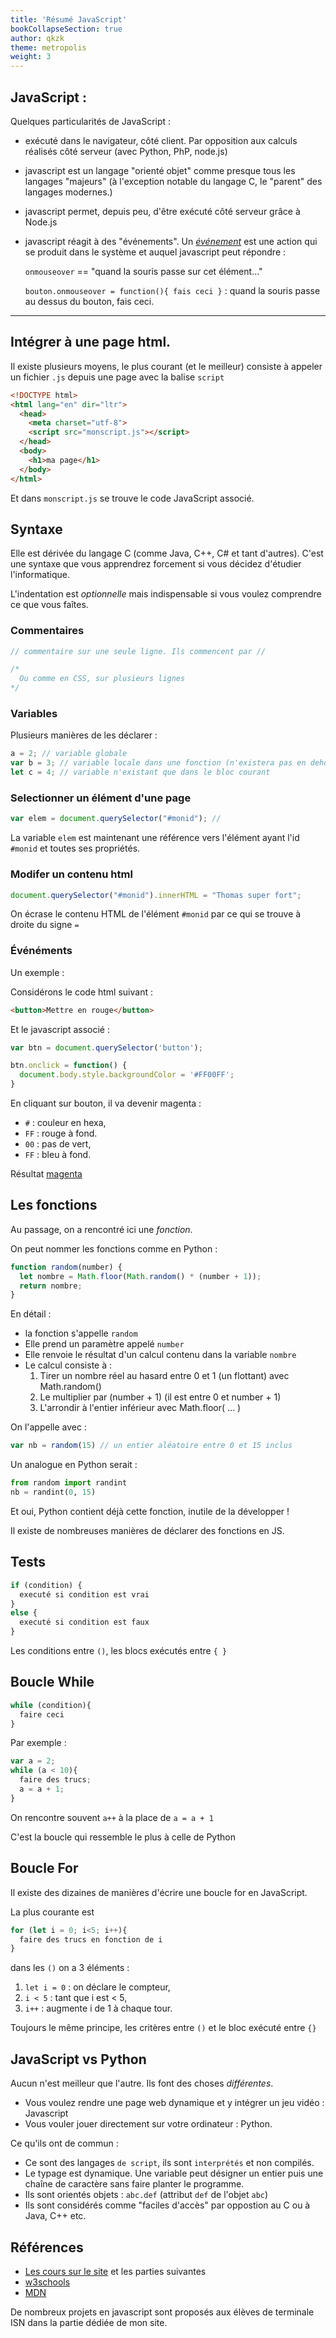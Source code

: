 ```yaml
---
title: 'Résumé JavaScript'
bookCollapseSection: true
author: qkzk
theme: metropolis
weight: 3
---
```



## JavaScript :

Quelques particularités de JavaScript :

* exécuté dans le navigateur, côté client. Par opposition aux calculs
  réalisés côté serveur (avec Python, PhP, node.js)
* javascript est un langage "orienté objet" comme presque tous les langages "majeurs"
  (à l'exception notable du langage C, le "parent" des langages modernes.)
* javascript permet, depuis peu, d'être exécuté côté serveur grâce à Node.js
* javascript réagit à des "événements". Un [_événement_](https://developer.mozilla.org/fr/docs/Apprendre/JavaScript/Building_blocks/Ev%C3%A8nements)
  est une action qui se produit dans le système et auquel javascript peut répondre :

    `onmouseover` == "quand la souris passe sur cet élément..."

    `bouton.onmouseover = function(){ fais ceci }` : quand la souris passe au dessus du bouton, fais ceci.

---

## Intégrer à une page html.

Il existe plusieurs moyens, le plus courant (et le meilleur) consiste à appeler
un fichier `.js` depuis une page avec la balise `script`

~~~html
<!DOCTYPE html>
<html lang="en" dir="ltr">
  <head>
    <meta charset="utf-8">
    <script src="monscript.js"></script>
  </head>
  <body>
    <h1>ma page</h1>
  </body>
</html>
~~~

Et dans `monscript.js` se trouve le code JavaScript associé.


## Syntaxe

Elle est dérivée du langage C (comme Java, C++, C# et tant d'autres).
C'est une syntaxe que vous apprendrez forcement si vous décidez d'étudier
l'informatique.

L'indentation est _optionnelle_ mais indispensable si vous
voulez comprendre ce que vous faîtes.

### Commentaires

~~~javascript
// commentaire sur une seule ligne. Ils commencent par //

/*
  Ou comme en CSS, sur plusieurs lignes
*/
~~~

### Variables

Plusieurs manières de les déclarer :

~~~javascript
a = 2; // variable globale
var b = 3; // variable locale dans une fonction (n'existera pas en dehors)
let c = 4; // variable n'existant que dans le bloc courant
~~~

### Selectionner un élément d'une page

~~~javascript
var elem = document.querySelector("#monid"); //
~~~

La variable `elem` est maintenant une référence vers l'élément ayant l'id
`#monid` et toutes ses propriétés.

### Modifer un contenu html

~~~javascript
document.querySelector("#monid").innerHTML = "Thomas super fort";
~~~

On écrase le contenu HTML de l'élément `#monid` par ce qui se trouve à droite
du signe `=`

### Événéments

Un exemple :

Considérons le code html suivant :

~~~html
<button>Mettre en rouge</button>
~~~

Et le javascript associé :

~~~javascript
var btn = document.querySelector('button');

btn.onclick = function() {
  document.body.style.backgroundColor = '#FF00FF';
}
~~~


En cliquant sur bouton, il va devenir magenta :

* `#` : couleur en hexa,
* `FF` : rouge à fond.
* `00` : pas de vert,
* `FF` : bleu à fond.

Résultat [magenta](https://www.google.com/search?ei=SY2hXY_TB7CFjLsPuMicCA&q=color+picker+%23ff00ff&oq=color+picker+%23ff00ff&gs_l=psy-ab.3..0i22i30.14734.17638..18017...0.2..0.55.399.8......0....1..gws-wiz.......0i71j0j0i67j0i8i67j0i19j0i22i30i19.kDPctHKJmZM&ved=0ahUKEwjPm-SwpZblAhWwAmMBHTgkBwEQ4dUDCAs&uact=5)

## Les fonctions

Au passage, on a rencontré ici une _fonction_.

On peut nommer les fonctions comme en Python :

~~~javascript
function random(number) {
  let nombre = Math.floor(Math.random() * (number + 1));
  return nombre;
}
~~~

En détail :

* la fonction s'appelle `random`
* Elle prend un paramètre appelé `number`
* Elle renvoie le résultat d'un calcul contenu dans la variable `nombre`
* Le calcul consiste à :
  1. Tirer un nombre réel au hasard entre 0 et 1 (un flottant) avec Math.random()
  2. Le multiplier par (number + 1) (il est entre 0 et number + 1)
  3. L'arrondir à l'entier inférieur avec Math.floor( ... )

On l'appelle avec :

~~~javascript
var nb = random(15) // un entier aléatoire entre 0 et 15 inclus
~~~

Un analogue en Python serait :

~~~python
from random import randint
nb = randint(0, 15)
~~~

Et oui, Python contient déjà cette fonction, inutile de la développer !

Il existe de nombreuses manières de déclarer des fonctions en JS.

## Tests

~~~javascript
if (condition) {
  executé si condition est vrai
}
else {
  executé si condition est faux
}
~~~

Les conditions entre `()`, les blocs exécutés entre `{ }`

## Boucle While

~~~javascript
while (condition){
  faire ceci
}
~~~

Par exemple :

~~~javascript
var a = 2;
while (a < 10){
  faire des trucs;
  a = a + 1;
}
~~~

On rencontre souvent `a++` à la place de `a = a + 1`

C'est la boucle qui ressemble le plus à celle de Python


## Boucle For

Il existe des dizaines de manières d'écrire une boucle for en JavaScript.

La plus courante est

~~~javascript
for (let i = 0; i<5; i++){
  faire des trucs en fonction de i
}
~~~

dans les `()` on a 3 éléments :

1. `let i = 0` : on déclare le compteur,
2. `i < 5` : tant que i est < 5,
3. `i++` : augmente i de 1 à chaque tour.

Toujours le même principe, les critères entre `()` et le bloc exécuté entre `{}`


## JavaScript vs Python

Aucun n'est meilleur que l'autre. Ils font des choses _différentes_.

* Vous voulez rendre une page web dynamique et y intégrer un jeu vidéo : Javascript
* Vous vouler jouer directement sur votre ordinateur : Python.

Ce qu'ils ont de commun :

* Ce sont des langages `de script`, ils sont `interprétés` et non compilés.
* Le typage est dynamique. Une variable peut désigner un entier puis une
    chaîne de caractère sans faire planter le programme.
* Ils sont orientés objets : `abc.def` (attribut `def` de l'objet `abc`)
* Ils sont considérés comme "faciles d'accès" par oppostion au C ou à Java, C++ etc.

## Références

* [Les cours sur le site](/docs/isn/isn-travaux-pratiques/4-programmation/4-2-javascript-les-variables/) et les parties suivantes
* [w3schools](https://www.w3schools.com/js/default.asp)
* [MDN](https://developer.mozilla.org/fr/docs/Apprendre/JavaScript)

De nombreux projets en javascript sont proposés aux élèves de terminale ISN
dans la partie dédiée de mon site.
